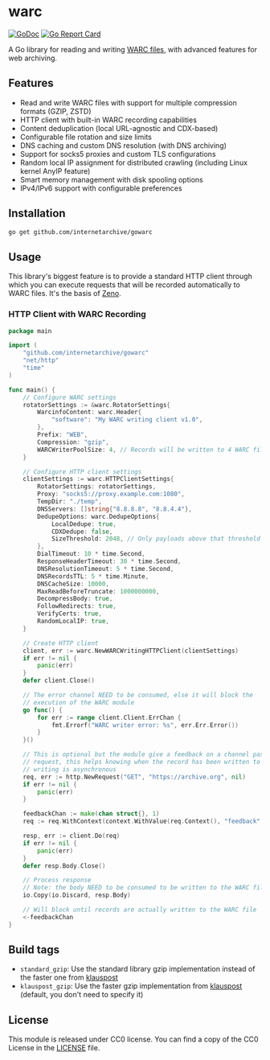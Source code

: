 # warc

[![GoDoc](https://godoc.org/github.com/internetarchive/gowarc?status.svg)](https://godoc.org/github.com/internetarchive/gowarc)
[![Go Report Card](https://goreportcard.com/badge/github.com/internetarchive/gowarc)](https://goreportcard.com/report/github.com/internetarchive/gowarc)

A Go library for reading and writing [WARC files](https://iipc.github.io/warc-specifications/), with advanced features for web archiving.

## Features

- Read and write WARC files with support for multiple compression formats (GZIP, ZSTD)
- HTTP client with built-in WARC recording capabilities
- Content deduplication (local URL-agnostic and CDX-based)
- Configurable file rotation and size limits
- DNS caching and custom DNS resolution (with DNS archiving)
- Support for socks5 proxies and custom TLS configurations
- Random local IP assignment for distributed crawling (including Linux kernel AnyIP feature)
- Smart memory management with disk spooling options
- IPv4/IPv6 support with configurable preferences

## Installation

```bash
go get github.com/internetarchive/gowarc
```

## Usage

This library's biggest feature is to provide a standard HTTP client through which you can execute requests that will be recorded automatically to WARC files. It's the basis of [Zeno](https://github.com/internetarchive/Zeno).

### HTTP Client with WARC Recording

```go
package main

import (
    "github.com/internetarchive/gowarc"
    "net/http"
    "time"
)

func main() {
    // Configure WARC settings
    rotatorSettings := &warc.RotatorSettings{
        WarcinfoContent: warc.Header{
            "software": "My WARC writing client v1.0",
        },
        Prefix: "WEB",
        Compression: "gzip",
        WARCWriterPoolSize: 4, // Records will be written to 4 WARC files in parallel, it helps maximize the disk IO on some hardware. To be noted, even if we have multiple WARC writers, WARCs are ALWAYS written by pair in the same file. (req/resp pair)
    }

    // Configure HTTP client settings
    clientSettings := warc.HTTPClientSettings{
        RotatorSettings: rotatorSettings,
        Proxy: "socks5://proxy.example.com:1080",
        TempDir: "./temp",
        DNSServers: []string{"8.8.8.8", "8.8.4.4"},
        DedupeOptions: warc.DedupeOptions{
            LocalDedupe: true,
            CDXDedupe: false,
            SizeThreshold: 2048, // Only payloads above that threshold will be deduped
        },
        DialTimeout: 10 * time.Second,
        ResponseHeaderTimeout: 30 * time.Second,
        DNSResolutionTimeout: 5 * time.Second,
        DNSRecordsTTL: 5 * time.Minute,
        DNSCacheSize: 10000,
        MaxReadBeforeTruncate: 1000000000,
        DecompressBody: true,
        FollowRedirects: true,
        VerifyCerts: true,
        RandomLocalIP: true,
    }

    // Create HTTP client
    client, err := warc.NewWARCWritingHTTPClient(clientSettings)
    if err != nil {
        panic(err)
    }
    defer client.Close()

    // The error channel NEED to be consumed, else it will block the
    // execution of the WARC module
    go func() {
		for err := range client.Client.ErrChan {
			fmt.Errorf("WARC writer error: %s", err.Err.Error())
		}
	}()

    // This is optional but the module give a feedback on a channel passed as context value "feedback" to the
    // request, this helps knowing when the record has been written to disk. If this is not used, the WARC
    // writing is asynchronous
	req, err := http.NewRequest("GET", "https://archive.org", nil)
	if err != nil {
		panic(err)
	}

    feedbackChan := make(chan struct{}, 1)
	req := req.WithContext(context.WithValue(req.Context(), "feedback", feedbackChan))

    resp, err := client.Do(req)
    if err != nil {
        panic(err)
    }
    defer resp.Body.Close()

    // Process response
    // Note: the body NEED to be consumed to be written to the WARC file.
    io.Copy(io.Discard, resp.Body)

    // Will block until records are actually written to the WARC file
    <-feedbackChan
}
```

## Build tags

- `standard_gzip`: Use the standard library gzip implementation instead of the faster one from [klauspost](https://github.com/klauspost/compress)
- `klauspost_gzip`: Use the faster gzip implementation from [klauspost](https://github.com/klauspost/compress) (default, you don't need to specify it)

## License

This module is released under CC0 license.
You can find a copy of the CC0 License in the [LICENSE](./LICENSE) file.
